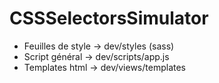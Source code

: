 # CSSSelectorsSimulator

* Feuilles de style -> dev/styles (sass)
* Script général -> dev/scripts/app.js
* Templates html -> dev/views/templates
